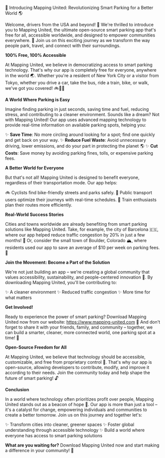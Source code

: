 🚨 Introducing Mapping United: Revolutionizing Smart Parking for a Better World 🌎

Welcome, drivers from the USA and beyond! 👋 We're thrilled to introduce you to Mapping United, the ultimate open-source smart parking app that's free for all, accessible worldwide, and designed to empower communities everywhere. 🌟 Join us on this exciting journey as we transform the way people park, travel, and connect with their surroundings.

**100% Free, 100% Accessible**

At Mapping United, we believe in democratizing access to smart parking technology. That's why our app is completely free for everyone, anywhere in the world 🌏️. Whether you're a resident of New York City or a visitor from Tokyo, whether you drive a car, take the bus, ride a train, bike, or walk, we've got you covered! 🚲🚌🚂

**A World Where Parking is Easy**

Imagine finding parking in just seconds, saving time and fuel, reducing stress, and contributing to a cleaner environment. Sounds like a dream? Not with Mapping United! Our app uses advanced mapping technology to provide real-time information on available parking spots, helping you:

✨ **Save Time**: No more circling around looking for a spot; find one quickly and get back on your way.
✨ **Reduce Fuel Waste**: Avoid unnecessary driving, lower emissions, and do your part in protecting the planet 🌎
✨ **Cut Costs**: Save money by avoiding parking fines, tolls, or expensive parking fees.

**A Better World for Everyone**

But that's not all! Mapping United is designed to benefit everyone, regardless of their transportation mode. Our app helps:

🚲 Cyclists find bike-friendly streets and parks safely.
🚌 Public transport users optimize their journeys with real-time schedules.
🚂 Train enthusiasts plan their routes more efficiently.

**Real-World Success Stories**

Cities and towns worldwide are already benefiting from smart parking solutions like Mapping United. Take, for example, the city of Barcelona 🇪🇸, where our app helped reduce traffic congestion by 20% in just a few months! 🚗 Or, consider the small town of Boulder, Colorado 🏔️, where residents used our app to save an average of $10 per week on parking fees. 💸

**Join the Movement: Become a Part of the Solution**

We're not just building an app – we're creating a global community that values accessibility, sustainability, and people-centered innovation 🌈. By downloading Mapping United, you'll be contributing to:

✨ A cleaner environment
✨ Reduced traffic congestion
✨ More time for what matters

**Get Involved!**

Ready to experience the power of smart parking? Download Mapping United now from our website: https://www.mapping-united.com 📲 And don't forget to share it with your friends, family, and community – together, we can build a smarter, cleaner, more connected world, one parking spot at a time! 🔗

**Open-Source Freedom for All**

At Mapping United, we believe that technology should be accessible, customizable, and free from proprietary control 🤖. That's why our app is open-source, allowing developers to contribute, modify, and improve it according to their needs. Join the community today and help shape the future of smart parking! 🔓

**Conclusion**

In a world where technology often prioritizes profit over people, Mapping United stands out as a beacon of hope 🌟. Our app is more than just a tool – it's a catalyst for change, empowering individuals and communities to create a better tomorrow. Join us on this journey and together let's:

✨ Transform cities into cleaner, greener spaces
✨ Foster global understanding through accessible technology
✨ Build a world where everyone has access to smart parking solutions

**What are you waiting for?** Download Mapping United now and start making a difference in your community! 🚀